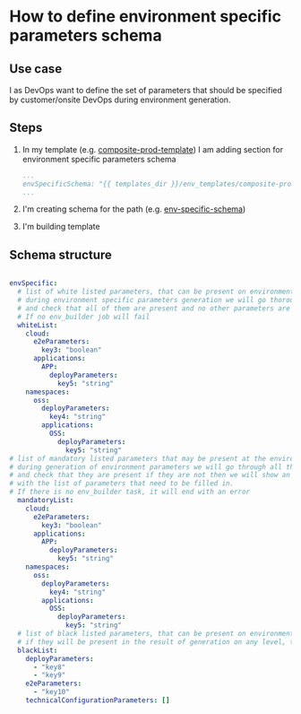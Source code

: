# How to define environment specific parameters schema

## Use case

I as DevOps want to define the set of parameters that should be specified by customer/onsite DevOps during environment generation.

## Steps

1. In my template (e.g. [composite-prod-template](/docs/samples/templates/env_templates/composite-prod.yaml)) I am adding section for environment specific parameters schema

    ```yaml
    ...
    envSpecificSchema: "{{ templates_dir }}/env_templates/composite-prod/env-specific-schema.yml"
    ...
    ```

2. I'm creating schema for the path (e.g. [env-specific-schema](/docs/samples/templates/env_templates/composite/env-specific-schema.yml))

3. I'm building template

## Schema structure

```yaml

envSpecific:
  # list of white listed parameters, that can be present on environment specific level
  # during environment specific parameters generation we will go thorough parameters
  # and check that all of them are present and no other parameters are present.
  # If no env_builder job will fail
  whiteList:
    cloud:
      e2eParameters:
        key3: "boolean"
      applications:
        APP:
          deployParameters:
            key5: "string"
    namespaces:
      oss:
        deployParameters:
          key4: "string"
        applications:
          OSS:
            deployParameters:
              key5: "string"
# list of mandatory listed parameters that may be present at the environment level
# during generation of environment parameters we will go through all the parameters
# and check that they are present if they are not then we will show an error
# with the list of parameters that need to be filled in.
# If there is no env_builder task, it will end with an error
  mandatoryList:
    cloud:
      e2eParameters:
        key3: "boolean"
      applications:
        APP:
          deployParameters:
            key5: "string"
    namespaces:
      oss:
        deployParameters:
          key4: "string"
        applications:
          OSS:
            deployParameters:
              key5: "string"
  # list of black listed parameters, that can be present on environment specific level
  # if they will be present in the result of generation on any level, than env_builder job will fail
  blackList:
    deployParameters:
      - "key8"
      - "key9"
    e2eParameters:
      - "key10"
    technicalConfigurationParameters: []
```
